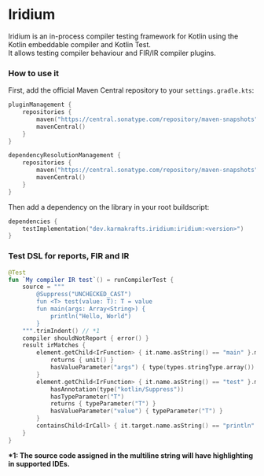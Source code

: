 # Iridium

Iridium is an in-process compiler testing framework for Kotlin using the Kotlin embeddable compiler and Kotlin Test.  
It allows testing compiler behaviour and FIR/IR compiler plugins.

### How to use it

First, add the official Maven Central repository to your `settings.gradle.kts`:

```kotlin
pluginManagement {
    repositories {
        maven("https://central.sonatype.com/repository/maven-snapshots")
        mavenCentral()
    }
}

dependencyResolutionManagement {
    repositories {
        maven("https://central.sonatype.com/repository/maven-snapshots")
        mavenCentral()
    }
}
```

Then add a dependency on the library in your root buildscript:

```kotlin
dependencies {
    testImplementation("dev.karmakrafts.iridium:iridium:<version>")
}
```

### Test DSL for reports, FIR and IR

```kotlin
@Test
fun `My compiler IR test`() = runCompilerTest {
    source = """
        @Suppress("UNCHECKED_CAST")
        fun <T> test(value: T): T = value
        fun main(args: Array<String>) {
            println("Hello, World")
        }
    """.trimIndent() // *1
    compiler shouldNotReport { error() }
    result irMatches {
        element.getChild<IrFunction> { it.name.asString() == "main" }.matches("main") {
            returns { unit() }
            hasValueParameter("args") { type(types.stringType.array()) }
        }
        element.getChild<IrFunction> { it.name.asString() == "test" }.matches("test") {
            hasAnnotation(type("kotlin/Suppress"))
            hasTypeParameter("T")
            returns { typeParameter("T") }
            hasValueParameter("value") { typeParameter("T") }
        }
        containsChild<IrCall> { it.target.name.asString() == "println" }
    }
}
```
**\*1: The source code assigned in the multiline string will have highlighting in supported IDEs.**